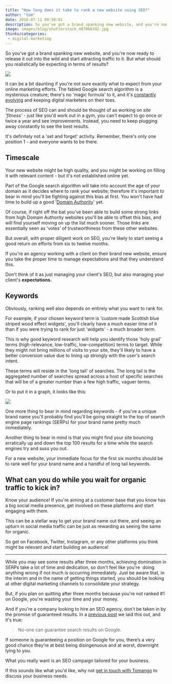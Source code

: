 ```yaml
---
title: "How long does it take to rank a new website using SEO?"
author: "tom"
date: 2016-07-11 09:58:01
description: So you've got a brand spanking new website, and you're now ready to release it out into the wild and start attracting traffic to it. But what should you realistically be expecting in terms of results?
image: images/blog/shutterstock_407066392.jpg
thinks/categories: 
 - digital-marketing
---
```


So you've got a brand spanking new website, and you're now ready to release it out into the wild and start attracting traffic to it. But what should you realistically be expecting in terms of results?

![](images/blog/shutterstock_407066392.jpg)

It can be a bit daunting if you're not sure exactly what to expect from your online marketing efforts. The fabled Google search algorithm is a mysterious creature; there's no 'magic formula' to it, and it's [constantly evolving](https://moz.com/google-algorithm-change) and keeping digital marketers on their toes.

The process of SEO can and should be thought of as working on *site 'fitness'* - just like you'd work out in a gym, you can't expect to go once or twice a year and see improvements. Instead, you need to keep plugging away constantly to see the best results.

It's definitely not a 'set and forget' activity. Remember, there's only one position 1 - and everyone wants to be there.

## Timescale

Your new website might be high quality, and you might be working on filling it with relevant content - but it's not established online yet.

Part of the Google search algorithm will take into account the age of your domain as it decides where to rank your website; therefore it's important to bear in mind you'll be fighting against this bias at first. You won't have had time to build up a good '[Domain Authority](https://moz.com/learn/seo/domain-authority)' yet.

Of course, if right off the bat you've been able to build some strong links from high Domain Authority websites you'll be able to offset this bias, and will find yourself moving on up the list much sooner. Those links are essentially seen as 'votes' of trustworthiness from these other websites.

But overall, with proper diligent work on SEO, you're likely to start seeing a good return on efforts from six to twelve months.

If you're an agency working with a client on their brand new website, ensure you take the proper time to manage expectations and that they understand this.

Don't think of it as just managing your client's SEO, but also managing your client's __expectations.__

## Keywords

Obviously, ranking well also depends on entirely what you want to rank for.

For example, if your chosen keyword term is 'custom made Scottish blue striped wood effect widgets', you'll clearly have a much easier time of it than if you were trying to rank for just 'widgets' - a much broader term.

This is why good keyword research will help you identify those 'holy grail' terms (high-relevance, low-traffic, low-competition) terms to target. While they might not bring millions of visits to your site, they'll likely to have a better conversion value due to lining up strongly with the user's search intent.

These terms will reside in the 'long tail' of searches. The long tail is the aggregated number of searches spread across a host of specific searches that will be of a greater number than a few high traffic, vaguer terms.

Or to put it in a graph, it looks like this:

![](images/blog/long-tail-seo-graph.png)

One more thing to bear in mind regarding keywords - if you've a unique brand name you'll probably find you'll be going straight to the top of search engine page rankings (SERPs) for your brand name pretty much immediately.

Another thing to bear in mind is that you might find your site bouncing erratically up and down the top 100 results for a time while the search engines try and suss you out.

For a new website, your immediate focus for the first six months should be to rank well for your brand name and a handful of long tail keywords.

## What can you do while you wait for organic traffic to kick in?

Know your audience! If you're aiming at a customer base that you know has a big social media presence, get involved on these platforms and start engaging with them.

This can be a stellar way to get your brand name out there, and seeing an upturn in social media traffic can be just as rewarding as seeing the same for organic.

So get on Facebook, Twitter, Instagram, or any other platforms you think might be relevant and start building an audience!

---

While you may see some results after three months, achieving domination in SERPs take a lot of time and dedication, so don't feel like you're  doing anything wrong if not much is occurring immediately. Just be aware that, in the interim and in the name of getting things started, you should be looking at other digital marketing channels to consolidate your strategy.

But, if you plan on quitting after three months because you're not ranked #1 on Google, you're wasting your time and your money.

And if you're a company looking to hire an SEO agency, don't be taken in by the promise of guaranteed results. In a [previous post](/thinks/how-to-choose-a-good-seo-company/) we laid this out, and it's true:

> No-one can guarantee search results on Google.

If someone is guaranteeing a position on Google for you, there’s a very good chance they’re at best being disingenuous and at worst, downright lying to you.

What you really want is an SEO campaign tailored for your business.

If this sounds like what you'd like, why not [get in touch with Tomango](/contact/) to discuss your business needs.



